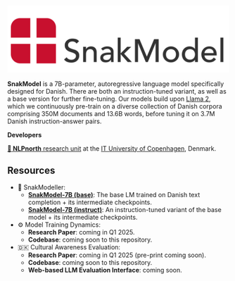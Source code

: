 ![SnakModel Logo](snakmodel.png)

**SnakModel** is a 7B-parameter, autoregressive language model specifically designed for Danish. There are both an instruction-tuned variant, as well as a base version for further fine-tuning. Our models build upon [Llama 2](https://huggingface.co/meta-llama/Llama-2-7b-hf), which we continuously pre-train on a diverse collection of Danish corpora comprising 350M documents and 13.6B words, before tuning it on 3.7M Danish instruction-answer pairs.

**Developers**

[**🧭 NLPnorth** research unit](https://nlpnorth.github.io) at the [IT University of Copenhagen](https://itu.dk), Denmark.

## Resources

* 💬 SnakModeller:
  * **[SnakModel-7B (base)](https://huggingface.co/NLPnorth/snakmodel-7b-base)**: The base LM trained on Danish text completion + its intermediate checkpoints.
  * **[SnakModel-7B (instruct)](https://huggingface.co/NLPnorth/snakmodel-7b-instruct)**: An instruction-tuned variant of the base model + its intermediate checkpoints.
* ⚙️ Model Training Dynamics:
  * **Research Paper**: coming in Q1 2025.
  * **Codebase**: coming soon to this repository.
* 🇩🇰 Cultural Awareness Evaluation:
  * **Research Paper**: coming in Q1 2025 (pre-print coming soon).
  * **Codebase**: coming soon to this repository.
  * **Web-based LLM Evaluation Interface**: coming soon.

